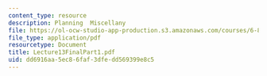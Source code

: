 ```yaml
---
content_type: resource
description: Planning  Miscellany
file: https://ol-ocw-studio-app-production.s3.amazonaws.com/courses/6-825-techniques-in-artificial-intelligence-sma-5504-fall-2002/dd6916aa5ec86faf3dfedd569399e8c5_Lecture13FinalPart1.pdf
file_type: application/pdf
resourcetype: Document
title: Lecture13FinalPart1.pdf
uid: dd6916aa-5ec8-6faf-3dfe-dd569399e8c5
---
```

